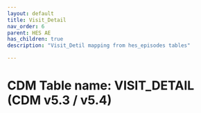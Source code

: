 ```yaml
---
layout: default
title: Visit_Detail
nav_order: 6
parent: HES AE
has_children: true
description: "Visit_Detil mapping from hes_episodes tables"

---
```



# CDM Table name: VISIT_DETAIL (CDM v5.3 / v5.4)

